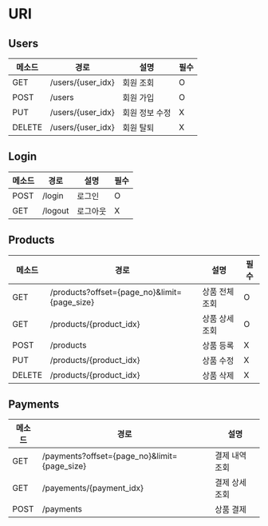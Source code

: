 # URI

## Users

| 메소드 | 경로              | 설명           | 필수 |
| ------ | ----------------- | -------------- | ---- |
| GET    | /users/{user_idx} | 회원 조회      | O    |
| POST   | /users            | 회원 가입      | O    |
| PUT    | /users/{user_idx} | 회원 정보 수정 | X    |
| DELETE | /users/{user_idx} | 회원 탈퇴      | X    |

## Login

| 메소드 | 경로    | 설명     | 필수 |
| ------ | ------- | -------- | ---- |
| POST   | /login  | 로그인   | O    |
| GET    | /logout | 로그아웃 | X    |

## Products

| 메소드 | 경로                                         | 설명           | 필수 |
| ------ | -------------------------------------------- | -------------- | ---- |
| GET    | /products?offset={page_no}&limit={page_size} | 상품 전체 조회 | O    |
| GET    | /products/{product_idx}                      | 상품 상세 조회 | O    |
| POST   | /products                                    | 상품 등록      | X    |
| PUT    | /products/{product_idx}                      | 상품 수정      | X    |
| DELETE | /products/{product_idx}                      | 상품 삭제      | X    |

## Payments

| 메소드 | 경로                                         | 설명           |
| ------ | -------------------------------------------- | -------------- |
| GET    | /payments?offset={page_no}&limit={page_size} | 결제 내역 조회 |
| GET    | /payements/{payment_idx}                     | 결제 상세 조회 |
| POST   | /payments                                    | 상품 결제      |

